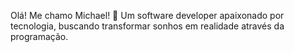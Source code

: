 Olá! Me chamo Michael! 👋
Um software developer apaixonado por tecnologia, buscando transformar sonhos em realidade através da programação.
<!---
YesMarsh/YesMarsh is a ✨ special ✨ repository because its `README.md` (this file) appears on your GitHub profile.
You can click the Preview link to take a look at your changes.
--->
